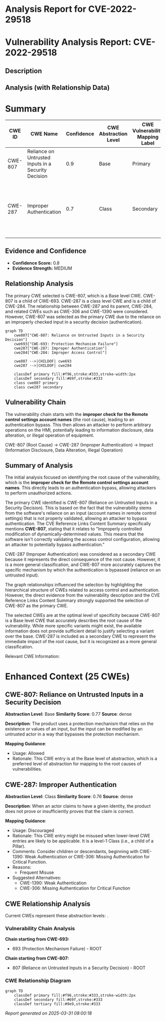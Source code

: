 # Analysis Report for CVE-2022-29518

# Vulnerability Analysis Report: CVE-2022-29518

## Description



## Analysis (with Relationship Data)

# Summary
| CWE ID | CWE Name | Confidence | CWE Abstraction Level | CWE Vulnerability Mapping Label | CWE-Vulnerability Mapping Notes |
|---|---|---|---|---|---|
| CWE-807 | Reliance on Untrusted Inputs in a Security Decision | 0.9 | Base | Primary | Allowed |
| CWE-287 | Improper Authentication | 0.7 | Class | Secondary | Discouraged, but chosen because a more specific CWE is not apparent from the description |

## Evidence and Confidence

*   **Confidence Score:** 0.8
*   **Evidence Strength:** MEDIUM

## Relationship Analysis
The primary CWE selected is CWE-807, which is a Base level CWE. CWE-807 is a child of CWE-693. CWE-287 is a class level CWE and is a child of CWE-284. The relationship between CWE-287 and its parent, CWE-284, and related CWEs such as CWE-306 and CWE-1390 were considered. However, CWE-807 was selected as the primary CWE due to the reliance on an improperly checked input in a security decision (authentication).

```mermaid
graph TD
    cwe807["CWE-807: Reliance on Untrusted Inputs in a Security Decision"]
    cwe693["CWE-693: Protection Mechanism Failure"]
    cwe287["CWE-287: Improper Authentication"]
    cwe284["CWE-284: Improper Access Control"]

    cwe807 -->|CHILDOF| cwe693
    cwe287 -->|CHILDOF| cwe284

    classDef primary fill:#f96,stroke:#333,stroke-width:2px
    classDef secondary fill:#69f,stroke:#333
    class cwe807 primary
    class cwe287 secondary
```

## Vulnerability Chain
The vulnerability chain starts with the **improper check for the Remote control settings account names** (the root cause), leading to an authentication bypass. This then allows an attacker to perform arbitrary operations on the HMI, potentially leading to information disclosure, data alteration, or illegal operation of equipment.

CWE-807 (Root Cause) -> CWE-287 (Improper Authentication) -> Impact (Information Disclosure, Data Alteration, Illegal Operation)

## Summary of Analysis
The initial analysis focused on identifying the root cause of the vulnerability, which is the **improper check for the Remote control settings account names**. This directly leads to an authentication bypass, allowing attackers to perform unauthorized actions.

The primary CWE identified is CWE-807 (Reliance on Untrusted Inputs in a Security Decision). This is based on the fact that the vulnerability stems from the software's reliance on an input (account names in remote control settings) that is not properly validated, allowing an attacker to bypass authentication. The CVE Reference Links Content Summary specifically mentions **CWE-807**, stating that it relates to "Improperly controlled modification of dynamically-determined values. This means that the software isn't correctly validating the access control configuration, allowing an attacker to potentially bypass authentication."

CWE-287 (Improper Authentication) was considered as a secondary CWE because it represents the direct consequence of the root cause. However, it is a more general classification, and CWE-807 more accurately captures the specific mechanism by which the authentication is bypassed (reliance on an untrusted input).

The graph relationships influenced the selection by highlighting the hierarchical structure of CWEs related to access control and authentication. However, the direct evidence from the vulnerability description and the CVE Reference Links Content Summary strongly supported the selection of CWE-807 as the primary CWE.

The selected CWEs are at the optimal level of specificity because CWE-807 is a Base level CWE that accurately describes the root cause of the vulnerability. While more specific variants might exist, the available information does not provide sufficient detail to justify selecting a variant over the base. CWE-287 is included as a secondary CWE to represent the immediate impact of the root cause, but it is recognized as a more general classification.

Relevant CWE Information:

# Enhanced Context (25 CWEs)

## CWE-807: Reliance on Untrusted Inputs in a Security Decision
**Abstraction Level**: Base
**Similarity Score**: 0.77
**Source**: dense

**Description**:
The product uses a protection mechanism that relies on the existence or values of an input, but the input can be modified by an untrusted actor in a way that bypasses the protection mechanism.

**Mapping Guidance**:
- Usage: Allowed
- Rationale: This CWE entry is at the Base level of abstraction, which is a preferred level of abstraction for mapping to the root causes of vulnerabilities.

## CWE-287: Improper Authentication
**Abstraction Level**: Class
**Similarity Score**: 0.76
**Source**: dense

**Description**:
When an actor claims to have a given identity, the product does not prove or insufficiently proves that the claim is correct.

**Mapping Guidance**:
- Usage: Discouraged
- Rationale: This CWE entry might be misused when lower-level CWE entries are likely to be applicable. It is a level-1 Class (i.e., a child of a Pillar).
- Comments: Consider children or descendants, beginning with CWE-1390: Weak Authentication or CWE-306: Missing Authentication for Critical Function.
- Reasons:
  - Frequent Misuse
- Suggested Alternatives:
  - CWE-1390: Weak Authentication
  - CWE-306: Missing Authentication for Critical Function


## CWE Relationship Analysis

Current CWEs represent these abstraction levels: .


### Vulnerability Chain Analysis

**Chain starting from CWE-693:**
- 693 (Protection Mechanism Failure) - ROOT


**Chain starting from CWE-807:**
- 807 (Reliance on Untrusted Inputs in a Security Decision) - ROOT



### CWE Relationship Diagram

```mermaid
graph TD
    classDef primary fill:#f96,stroke:#333,stroke-width:2px
    classDef secondary fill:#69f,stroke:#333
    classDef tertiary fill:#9e9,stroke:#333
```



*Report generated on 2025-03-31 08:00:18*
